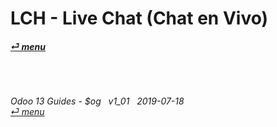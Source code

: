 # LCH - Live Chat (Chat en Vivo)
#### [_&#x23CE; menu_](https://github.com/oldyguy/odoo13-guides/blob/master/README.md)<br><br>

	
###### <br><br>Odoo 13 Guides - $og &nbsp; v1_01 &nbsp; 2019-07-18<br>[_&#x23CE; menu_](https://github.com/oldyguy/odoo13-guides/blob/master/README.md)<br><br>
